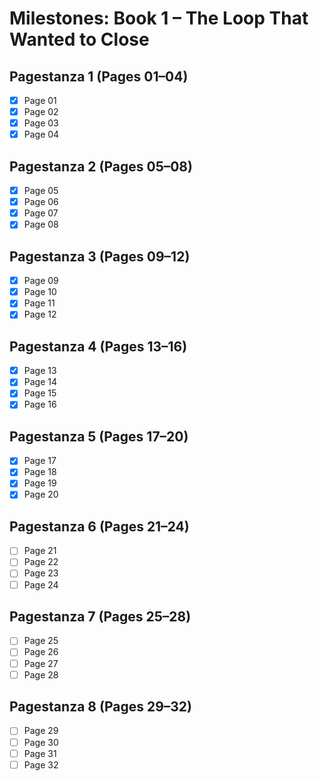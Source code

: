 # Milestones: Book 1 – The Loop That Wanted to Close

## Pagestanza 1 (Pages 01–04)
- [x] Page 01
- [x] Page 02
- [x] Page 03
- [x] Page 04

## Pagestanza 2 (Pages 05–08)
- [x] Page 05
- [x] Page 06
- [x] Page 07
- [x] Page 08

## Pagestanza 3 (Pages 09–12)
- [x] Page 09
- [x] Page 10
- [x] Page 11
- [x] Page 12

## Pagestanza 4 (Pages 13–16)
- [x] Page 13
- [x] Page 14
- [x] Page 15
- [x] Page 16

## Pagestanza 5 (Pages 17–20)
- [x] Page 17
- [x] Page 18
- [x] Page 19
- [x] Page 20

## Pagestanza 6 (Pages 21–24)
- [ ] Page 21
- [ ] Page 22
- [ ] Page 23
- [ ] Page 24

## Pagestanza 7 (Pages 25–28)
- [ ] Page 25
- [ ] Page 26
- [ ] Page 27
- [ ] Page 28

## Pagestanza 8 (Pages 29–32)
- [ ] Page 29
- [ ] Page 30
- [ ] Page 31
- [ ] Page 32
